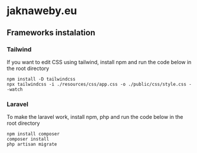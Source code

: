 # jaknaweby.eu

## Frameworks instalation

### Tailwind

If you want to edit CSS using tailwind, install npm and run the code below in the root directory

```shell
npm install -D tailwindcss
npx tailwindcss -i ./resources/css/app.css -o ./public/css/style.css --watch
```

### Laravel

To make the laravel work, install npm, php and run the code below in the root directory

```shell
npm install composer
composer install
php artisan migrate
```
